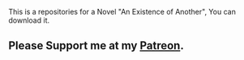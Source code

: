 This is a repositories for a Novel "An Existence of Another", You can download it.

## Please Support me at my [Patreon].


[Patreon]: <https://www.patreon.com/irwansyah199>
